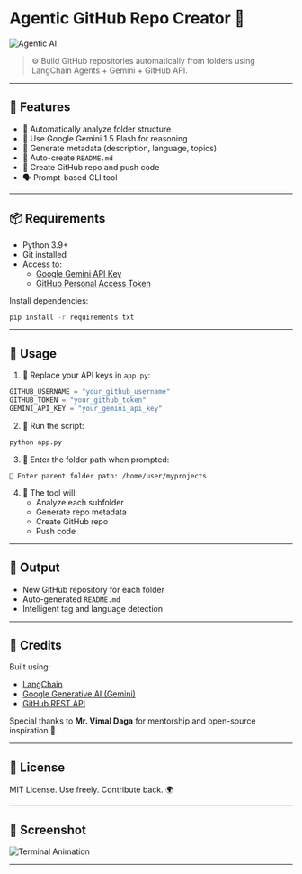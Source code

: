 # Agentic GitHub Repo Creator 🚀

![Agentic AI](https://media.giphy.com/media/v1.Y2lkPTc5MGI3NjExYm9vY2E2eWZhYzJ6YmxubzRzYTZ4MGY0ZHFtODg4Z2NzM2ZmOGI1MyZjdD1n/l3q2K5jinAlChoCLS/giphy.gif)

> ⚙️ Build GitHub repositories automatically from folders using LangChain Agents + Gemini + GitHub API.

---

## 🔮 Features

- 📂 Automatically analyze folder structure
- 🤖 Use Google Gemini 1.5 Flash for reasoning
- 🧠 Generate metadata (description, language, topics)
- 📝 Auto-create `README.md`
- 🐙 Create GitHub repo and push code
- 🗣️ Prompt-based CLI tool

---

## 📦 Requirements

- Python 3.9+
- Git installed
- Access to:
  - [Google Gemini API Key](https://aistudio.google.com/app/apikey)
  - [GitHub Personal Access Token](https://github.com/settings/tokens)

Install dependencies:
```bash
pip install -r requirements.txt
```

---

## 🚀 Usage

1. 🔑 Replace your API keys in `app.py`:
```python
GITHUB_USERNAME = "your_github_username"
GITHUB_TOKEN = "your_github_token"
GEMINI_API_KEY = "your_gemini_api_key"
```

2. 🔁 Run the script:
```bash
python app.py
```

3. 💬 Enter the folder path when prompted:
```
📂 Enter parent folder path: /home/user/myprojects
```

4. 🔄 The tool will:
   - Analyze each subfolder
   - Generate repo metadata
   - Create GitHub repo
   - Push code

---

## 📁 Output

- New GitHub repository for each folder
- Auto-generated `README.md`
- Intelligent tag and language detection

---

## 🧠 Credits

Built using:
- [LangChain](https://www.langchain.com/)
- [Google Generative AI (Gemini)](https://ai.google.dev/)
- [GitHub REST API](https://docs.github.com/en/rest)

Special thanks to **Mr. Vimal Daga** for mentorship and open-source inspiration 🙏

---

## 📜 License

MIT License. Use freely. Contribute back. 🌍

---

## 📸 Screenshot

![Terminal Animation](https://media.giphy.com/media/v1.Y2lkPTc5MGI3NjExYjE1cWRzbmprMHdwb2k5bnoyZDFva2I2M3dxZ25pc3dmeG9jYnVvZiZjdD1n/3o6ZsZKn2vJPKUPGoA/giphy.gif)

---


